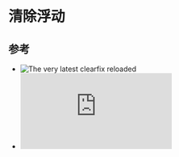 # 清除浮动

## 参考

* ![The very latest clearfix reloaded](http://www.cssmojo.com/the-very-latest-clearfix-reloaded/)
* ![那些年我们一起清除过的浮动](http://www.iyunlu.com/view/css-xhtml/55.html)
